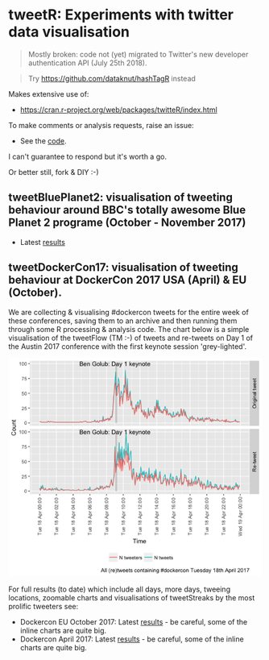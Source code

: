 # tweetR: Experiments with twitter data visualisation

> Mostly broken: code not (yet) migrated to Twitter's new developer authentication API (July 25th 2018).

> Try https://github.com/dataknut/hashTagR instead

Makes extensive use of:

 * https://cran.r-project.org/web/packages/twitteR/index.html

To make comments or analysis requests, raise an issue: 
 
 * See the [code](https://github.com/dataknut/tweetR).
 
I can't guarantee to respond but it's worth a go.

Or better still, fork & DIY :-)

## tweetBluePlanet2: visualisation of tweeting behaviour around BBC's totally awesome Blue Planet 2 programe (October - November 2017)

 * Latest [results](https://dataknut.github.io/tweetR/tweetRBluePlanet2_2017.html)
 
## tweetDockerCon17: visualisation of tweeting behaviour at DockerCon 2017 USA (April) & EU (October).

We are collecting &amp; visualising #dockercon tweets for the entire week of these conferences, saving them to an archive and then running them through some R processing & analysis code. The chart below is a simple visualisation of the tweetFlow (TM :-) of tweets and re-tweets on Day 1 of the Austin 2017 conference with the first keynote session 'grey-lighted'.

![DockerCon Day 1 tweetFlow](day1.png)

For full results (to date) which include all days, more days, tweeing locations, zoomable charts and visualisations of tweetStreaks by the most prolific tweeters see:

 * Dockercon EU October 2017: Latest [results](https://dataknut.github.io/tweetR/tweetDockerConEU_2017) - be careful, some of the inline charts are quite big.
  * Dockercon April 2017: Latest [results](https://dataknut.github.io/tweetR/tweetDockerCon.html) - be careful, some of the inline charts are quite big.
 
